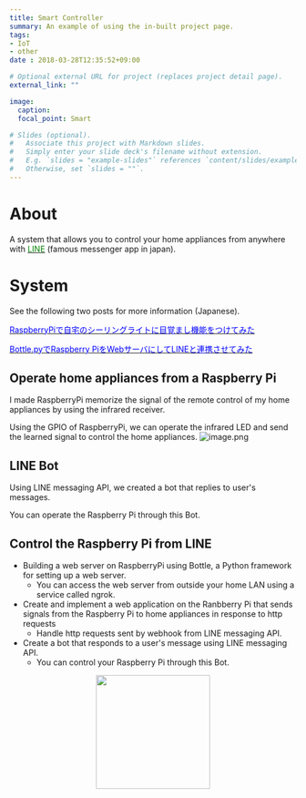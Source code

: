 ```yaml
---
title: Smart Controller
summary: An example of using the in-built project page.
tags:
- IoT
- other
date : 2018-03-28T12:35:52+09:00

# Optional external URL for project (replaces project detail page).
external_link: ""

image:
  caption: 
  focal_point: Smart

# Slides (optional).
#   Associate this project with Markdown slides.
#   Simply enter your slide deck's filename without extension.
#   E.g. `slides = "example-slides"` references `content/slides/example-slides.md`.
#   Otherwise, set `slides = ""`.
---
```

# About
A system that allows you to control your home appliances from anywhere with [<font color = "green">LINE</font>](https://line.me/ja/) (famous messenger app in japan).

# System
See the following two posts for more information (Japanese).

[<font color='blue'>RaspberryPiで自宅のシーリングライトに目覚まし機能をつけてみた</font>](https://qiita.com/AceZeami/items/6099d3ace9ec3e26d571)

[<font color='blue'>Bottle.pyでRaspberry PiをWebサーバにしてLINEと連携させてみた</font>](https://qiita.com/AceZeami/items/41eb122dcb0feda0eae7)

## Operate home appliances from a Raspberry Pi
I made RaspberryPi memorize the signal of the remote control of my home appliances by using the infrared receiver.

Using the GPIO of RaspberryPi, we can operate the infrared LED and send the learned signal to control the home appliances.
![image.png](https://qiita-image-store.s3.amazonaws.com/0/340630/ee003708-e39b-3bf7-df78-3144582400a8.png)

## LINE Bot
Using LINE messaging API, we created a bot that replies to user's messages.

You can operate the Raspberry Pi through this Bot.

## Control the Raspberry Pi from LINE
- Building a web server on RaspberryPi using Bottle, a Python framework for setting up a web server.
  - You can access the web server from outside your home LAN using a service called ngrok.
- Create and implement a web application on the Ranbberry Pi that sends signals from the Raspberry Pi to home appliances in response to http requests
  - Handle http requests sent by webhook from LINE messaging API.
- Create a bot that responds to a user's message using LINE messaging API.
  - You can control your Raspberry Pi through this Bot.

<div align="center">
<img src="https://qiita-image-store.s3.amazonaws.com/0/340630/6500d2ae-021f-10ff-bea6-a262de4dd930.gif" width="200">
</div>
